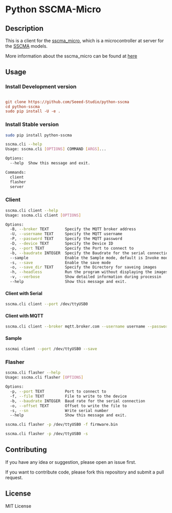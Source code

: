 # Python SSCMA-Micro

## Description

This is a client for the
[sscma_micro](https://github.com/Seeed-Studio/sscma_micro), which is a
microcontroller at server for the [SSCMA](https://github.com/Seeed-Studio/SSCMA)
models.

More information about the sscma_micro can be found at
[here](https://github.com/Seeed-Studio/SSCMA-Micro/blob/dev/docs/protocol/at_protocol.md)

## Usage
### Install Development version

```ini

git clone https://github.com/Seeed-Studio/python-sscma
cd python-sscma
sudo pip install -U -e .
```


### Install Stable version

```bash
sudo pip install python-sscma
```

```bash
sscma.cli --help
Usage: sscma.cli [OPTIONS] COMMAND [ARGS]...

Options:
  --help  Show this message and exit.

Commands:
  client
  flasher
  server
```

### Client

```bash
sscma.cli client --help
Usage: sscma.cli client [OPTIONS]

Options:
  -B, --broker TEXT       Specify the MQTT broker address
  -U, --username TEXT     Specify the MQTT username
  -P, --password TEXT     Specify the MQTT password
  -D, --device TEXT       Specify the Device ID
  -p, --port TEXT         Specify the Port to connect to
  -b, --baudrate INTEGER  Specify the Baudrate for the serial connection
  --sample                Enable the Sample mode, default is Invoke mode
  -s, --save              Enable the save mode
  -o, --save_dir TEXT     Specify the Directory for saveing images
  -h, --headless          Run the program without displaying the images
  -v, --verbose           Show detailed information during processin
  --help                  Show this message and exit.
```

#### Client with Serial

```bash
sscma.cli client --port /dev/ttyUSB0 
```

#### Client with MQTT

```bash
sscma.cli client --broker mqtt.broker.com --username username --password password --device device_id 
```

#### Sample 

```bash
sscmai client --port /dev/ttyUSB0 --save 
```

### Flasher

```bash
sscma.cli flasher --help
Usage: sscma.cli flasher [OPTIONS]

Options:
  -p, --port TEXT         Port to connect to
  -f, --file TEXT         File to write to the device
  -b, --baudrate INTEGER  Baud rate for the serial connection
  -o, --offset TEXT       Offset to write the file to
  -s, --sn                Write serial number
  --help                  Show this message and exit.
```

```bash
sscma.cli flasher -p /dev/ttyUSB0 -f firmware.bin 
```

```bash
sscma.cli flasher -p /dev/ttyUSB0 -s
```

## Contributing

If you have any idea or suggestion, please open an issue first.

If you want to contribute code, please fork this repository and submit a pull
request.

## License

MIT License
